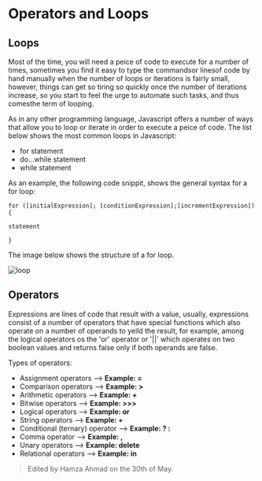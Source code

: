 # Operators and Loops

## Loops

Most of the time, you will need a peice of code to execute for a number of times, sometimes you find it easy to type the commandsor linesof code by hand manually when the number of loops or iterations is fairly small, however, things can get so tiring so quickly once the number of iterations increase, so you start to feel the urge to automate such tasks, and thus comesthe term of looping.

As in any other programming language, Javascript offers a number of ways that allow you to loop or iterate in order to execute a peice of code. The list below shows the most common loops in Javascript:

* for statement
* do...while statement
* while statement

As an example, the following code snippit, shows the general syntax for a for loop:

`for ([initialExpression]; [conditionExpression];[incrementExpression]){`

  `statement`

`}`
  
The image below shows the structure of a for loop.

![loop](https://cdn.programiz.com/sites/tutorial2program/files/java-for-loop.png)

## Operators


Expressions are lines of code that result with a value, usually, expressions consist of a number of operators that have special functions which also operate on a number of operands to yeild the result, for example, among the logical operators os the 'or' operator or '||' which operates on two boolean values and returns false only if both operands are false.

Types of operators:

* Assignment operators --> **Example: =**
* Comparison operators --> **Example: >**
* Arithmetic operators --> **Example: +**
* Bitwise operators --> **Example: >>>**
* Logical operators --> **Example: or**
* String operators --> **Example: +**
* Conditional (ternary) operator --> **Example:  ? :**
* Comma operator --> **Example: ,**
* Unary operators --> **Example: delete**
* Relational operators --> **Example: in**

> Edited by Hamza Ahmad on the 30th of May.
